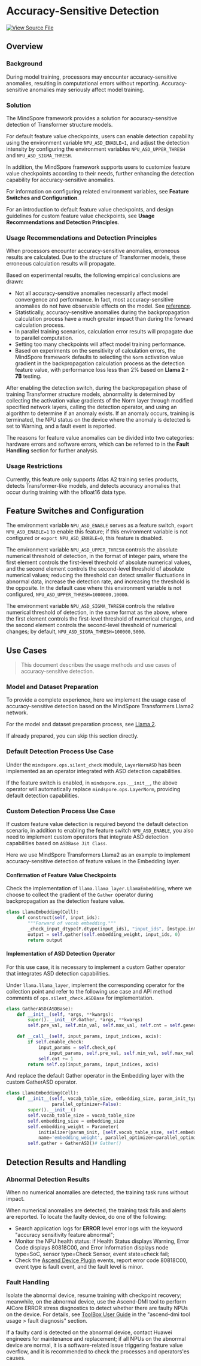 # Accuracy-Sensitive Detection

[![View Source File](https://mindspore-website.obs.cn-north-4.myhuaweicloud.com/website-images/r2.3/resource/_static/logo_source_en.svg)](https://gitee.com/mindspore/docs/blob/r2.3/tutorials/experts/source_en/debug/sdc.md)

## Overview

### Background

During model training, processors may encounter accuracy-sensitive anomalies, resulting in computational errors without reporting. Accuracy-sensitive anomalies may seriously affect model training.

### Solution

The MindSpore framework provides a solution for accuracy-sensitive detection of Transformer structure models.

For default feature value checkpoints, users can enable detection capability using the environment variable `NPU_ASD_ENABLE=1`, and adjust the detection intensity by configuring the environment variables `NPU_ASD_UPPER_THRESH` and `NPU_ASD_SIGMA_THRESH`.

In addition, the MindSpore framework supports users to customize feature value checkpoints according to their needs, further enhancing the detection capability for accuracy-sensitive anomalies.

For information on configuring related environment variables, see **Feature Switches and Configuration**.

For an introduction to default feature value checkpoints, and design guidelines for custom feature value checkpoints, see **Usage Recommendations and Detection Principles**.

### Usage Recommendations and Detection Principles

When processors encounter accuracy-sensitive anomalies, erroneous results are calculated. Due to the structure of Transformer models, these erroneous calculation results will propagate.

Based on experimental results, the following empirical conclusions are drawn:

* Not all accuracy-sensitive anomalies necessarily affect model convergence and performance. In fact, most accuracy-sensitive anomalies do not have observable effects on the model. See [reference](https://dl.acm.org/doi/abs/10.1145/3579371.3589105).
* Statistically, accuracy-sensitive anomalies during the backpropagation calculation process have a much greater impact than during the forward calculation process.
* In parallel training scenarios, calculation error results will propagate due to parallel computation.
* Setting too many checkpoints will affect model training performance.
* Based on experiments on the sensitivity of calculation errors, the MindSpore framework defaults to selecting the `Norm` activation value gradient in the backpropagation calculation process as the detection feature value, with performance loss less than 2% based on **Llama 2 - 7B** testing.

After enabling the detection switch, during the backpropagation phase of training Transformer structure models, abnormality is determined by collecting the activation value gradients of the Norm layer through modified specified network layers, calling the detection operator, and using an algorithm to determine if an anomaly exists. If an anomaly occurs, training is terminated, the NPU status on the device where the anomaly is detected is set to Warning, and a fault event is reported.

The reasons for feature value anomalies can be divided into two categories: hardware errors and software errors, which can be referred to in the **Fault Handling** section for further analysis.

### Usage Restrictions

Currently, this feature only supports Atlas A2 training series products, detects Transformer-like models, and detects accuracy anomalies that occur during training with the bfloat16 data type.

## Feature Switches and Configuration

The environment variable `NPU_ASD_ENABLE` serves as a feature switch, `export NPU_ASD_ENABLE=1` to enable this feature; if this environment variable is not configured or `export NPU_ASD_ENABLE=0`, this feature is disabled.

The environment variable `NPU_ASD_UPPER_THRESH` controls the absolute numerical threshold of detection, in the format of integer pairs, where the first element controls the first-level threshold of absolute numerical values, and the second element controls the second-level threshold of absolute numerical values; reducing the threshold can detect smaller fluctuations in abnormal data, increase the detection rate, and increasing the threshold is the opposite. In the default case where this environment variable is not configured, `NPU_ASD_UPPER_THRESH=1000000,10000`.

The environment variable `NPU_ASD_SIGMA_THRESH` controls the relative numerical threshold of detection, in the same format as the above, where the first element controls the first-level threshold of numerical changes, and the second element controls the second-level threshold of numerical changes; by default, `NPU_ASD_SIGMA_THRESH=100000,5000`.

## Use Cases

> This document describes the usage methods and use cases of accuracy-sensitive detection.

### Model and Dataset Preparation

To provide a complete experience, here we implement the usage case of accuracy-sensitive detection based on the MindSpore Transformers Llama2 network.

For the model and dataset preparation process, see [Llama 2](https://mindformers.readthedocs.io/zh-cn/latest/docs/model_cards/llama2.html).

If already prepared, you can skip this section directly.

### Default Detection Process Use Case

Under the `mindspore.ops.silent_check` module, `LayerNormASD` has been implemented as an operator integrated with ASD detection capabilities.

If the feature switch is enabled, in `mindspore.ops.__init__`, the above operator will automatically replace `mindspore.ops.LayerNorm`, providing default detection capabilities.

### Custom Detection Process Use Case

If custom feature value detection is required beyond the default detection scenario, in addition to enabling the feature switch `NPU_ASD_ENABLE`, you also need to implement custom operators that integrate ASD detection capabilities based on `ASDBase Jit Class`.

Here we use MindSpore Transformers Llama2 as an example to implement accuracy-sensitive detection of feature values in the Embedding layer.

#### Confirmation of Feature Value Checkpoints

Check the implementation of `llama.llama_layer.LlamaEmbedding`, where we choose to collect the gradient of the `Gather` operator during backpropagation as the detection feature value.

```python
class LlamaEmbedding(Cell):
    def construct(self, input_ids):
        """Forward of vocab embedding."""
        _check_input_dtype(F.dtype(input_ids), "input_ids", [mstype.int32, mstype.int64], self.cls_name)
        output = self.gather(self.embedding_weight, input_ids, 0)
        return output
```

#### Implementation of ASD Detection Operator

For this use case, it is necessary to implement a custom Gather operator that integrates ASD detection capabilities.

Under `llama.llama_layer`, implement the corresponding operator for the collection point and refer to the following use case and API method comments of `ops.silent_check.ASDBase` for implementation.

```python
class GatherASD(ASDBase):
    def __init__(self, *args, **kwargs):
        super().__init__(P.Gather, *args, **kwargs)
        self.pre_val, self.min_val, self.max_val, self.cnt = self.generate_params()

    def __call__(self, input_params, input_indices, axis):
        if self.enable_check:
            input_params = self.check_op(
                input_params, self.pre_val, self.min_val, self.max_val, self.cnt, None)
            self.cnt += 1
        return self.op(input_params, input_indices, axis)
```

And replace the default Gather operator in the Embedding layer with the custom GatherASD operator.

```python
class LlamaEmbedding(Cell):
    def __init__(self, vocab_table_size, embedding_size, param_init_type=mstype.float32, param_init='normal',
                 parallel_optimizer=False):
        super().__init__()
        self.vocab_table_size = vocab_table_size
        self.embedding_size = embedding_size
        self.embedding_weight = Parameter(
            initializer(param_init, [self.vocab_table_size, self.embedding_size], dtype=param_init_type),
            name='embedding_weight', parallel_optimizer=parallel_optimizer)
        self.gather = GatherASD()# Gather()
```

## Detection Results and Handling

### Abnormal Detection Results

When no numerical anomalies are detected, the training task runs without impact.

When numerical anomalies are detected, the training task fails and alerts are reported. To locate the faulty device, do one of the following:

* Search application logs for **ERROR** level error logs with the keyword "accuracy sensitivity feature abnormal";
* Monitor the NPU health status: if Health Status displays Warning, Error Code displays 80818C00, and Error Information displays node type=SoC, sensor type=Check Sensor, event state=check fail;
* Check the [Ascend Device Plugin](https://github.com/Ascend/ascend-device-plugin) events, report error code 80818C00, event type is fault event, and the fault level is minor.

### Fault Handling

Isolate the abnormal device, resume training with checkpoint recovery; meanwhile, on the abnormal device, use the Ascend-DMI tool to perform AICore ERROR stress diagnostics to detect whether there are faulty NPUs on the device. For details, see [ToolBox User Guide](https://www.hiascend.com/document/detail/zh/mindx-dl/2046/dluserguide/toolboxug/toolboxug_000002.html) in the "ascend-dmi tool usage > fault diagnosis" section.

If a faulty card is detected on the abnormal device, contact Huawei engineers for maintenance and replacement; if all NPUs on the abnormal device are normal, it is a software-related issue triggering feature value overflow, and it is recommended to check the processes and operators'es causes.
